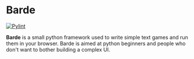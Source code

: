 # Barde
[![Pylint](https://github.com/vlanore/barde/actions/workflows/pylint.yml/badge.svg)](https://github.com/vlanore/barde/actions/workflows/pylint.yml)

**Barde** is a small python framework used to write simple text games and run them in your browser.
Barde is aimed at python beginners and people who don't want to bother building a complex UI.
